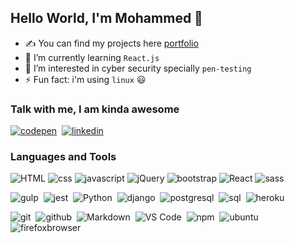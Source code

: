 ## Hello World, I'm Mohammed  👋

- ✍ You can find my projects here [portfolio]
- 🌱 I’m currently learning `React.js`
- 👀 I’m interested in cyber security specially `pen-testing`
- ⚡ Fun fact: i'm using `linux` :smiley:

### Talk with me, I am kinda awesome

[![codepen](https://img.shields.io/badge/-Codepen-05122A?style=for-the-badge&logo=codepen)][codepen]&nbsp;
[![linkedin](https://img.shields.io/badge/-Linkedin-05122A?style=for-the-badge&logo=linkedin)][linkedin]

[linkedin]: https://linkedin.com/in/mohammed-taysser
[portfolio]: https://mohammed-taysser.github.io/portfolio/
[telegram]: t.me/mohammedTaysser
[codepen]: https://codepen.io/mohmmedtaysser/

### Languages and Tools

![HTML](https://img.shields.io/badge/-HTML-05122A?style=for-the-badge&logo=HTML5)
![css](https://img.shields.io/badge/-CSS-05122A?style=for-the-badge&logo=CSS3)
![javascript](https://img.shields.io/badge/-Javascript-05122A?style=for-the-badge&logo=JAVASCRIPT)
![jQuery](https://img.shields.io/badge/-jQuery-05122A?style=for-the-badge&logo=jQuery)
![bootstrap](https://img.shields.io/badge/-Bootstrap-05122A?style=for-the-badge&logo=BOOTSTRAP)
![React](https://img.shields.io/badge/-React-05122A?style=for-the-badge&logo=REACT)
![sass](https://img.shields.io/badge/-Sass-05122A?style=for-the-badge&logo=SASS)

![gulp](https://img.shields.io/badge/-Gulp-05122A?style=for-the-badge&logo=GULP)&nbsp;
![jest](https://img.shields.io/badge/-Jest-05122A?style=for-the-badge&logo=JEST)&nbsp;
![Python](https://img.shields.io/badge/-Python-05122A?style=for-the-badge&logo=python)&nbsp;
![django](https://img.shields.io/badge/-Django-05122A?style=for-the-badge&logo=Django)&nbsp;
![postgresql](https://img.shields.io/badge/-Postgresql-05122A?style=for-the-badge&logo=postgresql)&nbsp;
![sql](https://img.shields.io/badge/-MySql-05122A?style=for-the-badge&logo=mysql)&nbsp;
![heroku](https://img.shields.io/badge/-Heroku-05122A?style=for-the-badge&logo=heroku)&nbsp;

![git](https://img.shields.io/badge/-Git-05122A?style=for-the-badge&logo=git&logoColor=white)&nbsp;
![github](https://img.shields.io/badge/-Github-05122A?style=for-the-badge&logo=github)&nbsp;
![Markdown](https://img.shields.io/badge/-Markdown-05122A?style=for-the-badge&logo=Markdown)&nbsp;
![VS Code](https://img.shields.io/badge/-vscode-05122A?style=for-the-badge&logo=visual-studio-code)&nbsp;
![npm](https://img.shields.io/badge/-npm-05122A?style=for-the-badge&logo=npm)&nbsp;
![ubuntu](https://img.shields.io/badge/-Ubuntu-05122A?style=for-the-badge&logo=ubuntu)&nbsp;
![firefoxbrowser](https://img.shields.io/badge/-firefox-05122A?style=for-the-badge&logo=firefoxbrowser)&nbsp;
